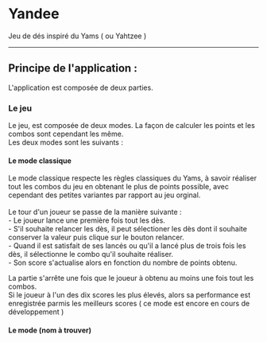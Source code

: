 # Yandee
Jeu de dés inspiré du Yams ( ou Yahtzee )
<hr>
<h2>Principe de l'application :</h2>
L'application est composée de deux parties.
<h3>Le jeu</h3>
Le jeu, est composée de deux modes.
La façon de calculer les points et les combos sont cependant les même.<br>
Les deux modes sont les suivants :
<h4>Le mode classique</h4>
Le mode classique respecte les règles classiques du Yams, à savoir réaliser tout les combos du jeu en obtenant le plus de points possible, avec cependant des petites variantes par rapport au jeu orginal.<br>
<br>
Le tour d'un joueur se passe de la manière suivante :<br>
- Le joueur lance une première fois tout les dès.<br>
- S'il souhaite relancer les dès, il peut sélectioner les dès dont il souhaite conserver la valeur puis clique sur le bouton relancer.<br>
- Quand il est satisfait de ses lancés ou qu'il a lancé plus de trois fois les dès, il sélectionne le combo qu'il souhaite réaliser.<br>
- Son score s'actualise alors en fonction du nombre de points obtenu.<br>

La partie s'arrête une fois que le joueur à obtenu au moins une fois tout les combos.<br>
Si le joueur à l'un des dix scores les plus élevés, alors sa performance est enregistrée parmis les meilleurs scores
( ce mode est encore en cours de développement )
<h4>Le mode (nom à trouver)</h4>
